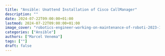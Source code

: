 ```yaml
---
title: "Ansible: Unattend Installation of Cisco CallManager"
description: ""
date: 2024-07-22T09:00:00+01:00
lastmod: 2024-07-22T09:00:00+01:00
image_cover: "robotics-engineer-working-on-maintenance-of-roboti-2023-11-27-05-23-51-utc.jpg"
categories: ["Ansible"]
authors: ["Marcel Venema"] 
tags: [""]
draft: false
---
```




